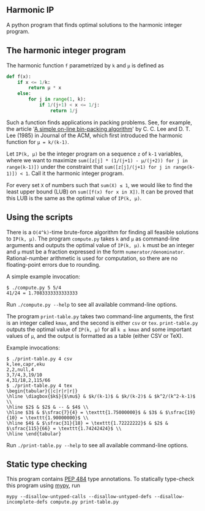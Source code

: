 ## Harmonic IP

A python program that finds optimal solutions to the harmonic integer program.

## The harmonic integer program

The harmonic function `f` parametrized by `k` and `μ` is defined as

```python
def f(x):
    if x <= 1/k:
        return μ * x
    else:
        for j in range(1, k):
            if 1/(j+1) < x <= 1/j:
                return 1/j
```

Such a function finds applications in packing problems.
See, for example, the article
'[A simple on-line bin-packing algorithm](https://dl.acm.org/doi/pdf/10.1145/3828.3833)'
by C. C. Lee and D. T. Lee (1985) in Journal of the ACM,
which first introduced the harmonic function for `μ = k/(k-1)`.

Let `IP(k, μ)` be the integer program on a sequence `z` of `k-1` variables,
where we want to maximize `sum([z[j] * (1/(j+1) - μ/(j+2)) for j in range(k-1)])`
under the constraint that `sum([z[j]/(j+1) for j in range(k-1)]) < 1`.
Call it the harmonic integer program.

For every set `X` of numbers such that `sum(X) ≤ 1`,
we would like to find the least upper bound (LUB) on `sum([f(x) for x in X])`.
It can be proved that this LUB is the same as the optimal value of `IP(k, μ)`.

## Using the scripts

There is a `O(4^k)`-time brute-force algorithm for
finding all feasible solutions to `IP(k, μ)`.
The program `compute.py` takes `k` and `μ` as command-line arguments
and outputs the optimal value of `IP(k, μ)`.
`k` must be an integer and `μ` must be a fraction expressed in the form `numerator/denominator`.
Rational-number arithmetic is used for computation,
so there are no floating-point errors due to rounding.

A simple example invocation:
```
$ ./compute.py 5 5/4
41/24 = 1.7083333333333333
```
Run `./compute.py --help` to see all available command-line options.

The program `print-table.py` takes two command-line arguments,
the first is an integer called `kmax`, and the second is either `csv` or `tex`.
`print-table.py` outputs the optimal value of `IP(k, μ)` for all `k ≤ kmax`
and some important values of `μ`, and the output is formatted as a table (either CSV or TeX).

Example invocations:
```
$ ./print-table.py 4 csv
k,lee,capr,eku
2,2,null,4
3,7/4,3,19/10
4,31/18,2,115/66
$ ./print-table.py 4 tex
\begin{tabular}{|c|r|r|r|}
\hline \diagbox{$k$}{$\mu$} & $k/(k-1)$ & $k/(k-2)$ & $k^2/(k^2-k-1)$ \\
\hline $2$ & $2$ & -- & $4$ \\
\hline $3$ & $\sfrac{7}{4} = \texttt{1.75000000}$ & $3$ & $\sfrac{19}{10} = \texttt{1.90000000}$ \\
\hline $4$ & $\sfrac{31}{18} = \texttt{1.72222222}$ & $2$ & $\sfrac{115}{66} = \texttt{1.74242424}$ \\
\hline \end{tabular}
```
Run `./print-table.py --help` to see all available command-line options.

## Static type checking

This program contains [PEP 484](https://www.python.org/dev/peps/pep-0484/) type annotations.
To statically type-check this program using [mypy](http://mypy-lang.org/), run
```
mypy --disallow-untyped-calls --disallow-untyped-defs --disallow-incomplete-defs compute.py print-table.py
```

